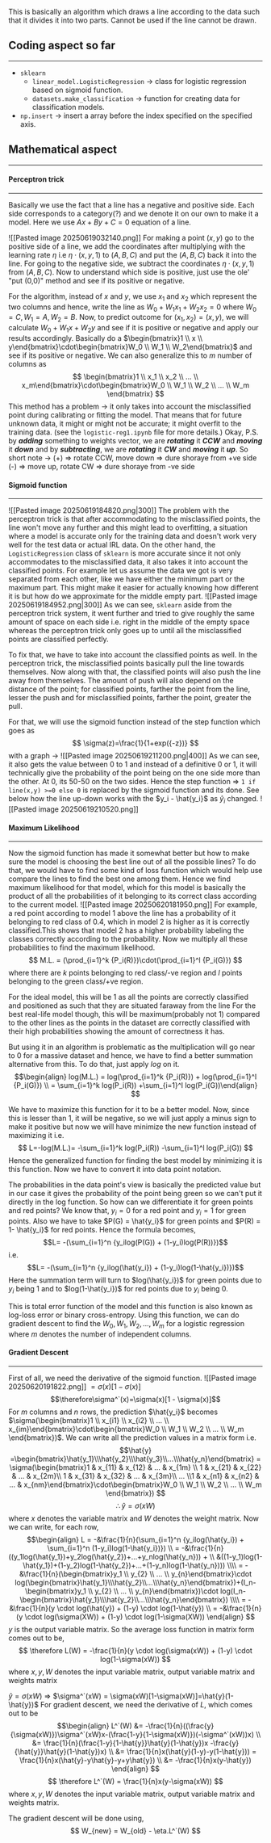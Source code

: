This is basically an algorithm which draws a line according to the data such that it divides it into two parts. Cannot be used if the line cannot be drawn.

## Coding aspect so far
---
- `sklearn`
	- `linear_model.LogisticRegression` -> class for logistic regression based on sigmoid function.
	- `datasets.make_classification` -> function for creating data for classification models.
- `np.insert` -> insert a array before the index specified on the specified axis.
## Mathematical aspect
---
#### Perceptron trick
***
Basically we use the fact that a line has a negative and positive side.
Each side corresponds to a category(?) and we denote it on our own to make it a model.
Here we use $Ax+By+C=0$ equation of a line.

![[Pasted image 20250619032140.png]]
For making a point $(x,y)$ go to the positive side of a line, we add the coordinates after multiplying with the learning rate $\eta$ i.e $\eta\cdot(x,y,1)$ to $(A,B,C)$ and put the $(A,B,C)$ back it into the line. For going to the negative side, we subtract the coordinates $\eta\cdot(x,y,1)$ from $(A,B,C)$.
Now to understand which side is positive, just use the ole' "put (0,0)" method and see if its positive or negative.

For the algorithm, instead of $x$ and $y$, we use $x_1$ and $x_2$ which represent the two columns and hence, write the line as
$W_0 + W_1x_1+W_2x_2=0$  where $W_0=C, W_1=A, W_2=B$. Now, to predict outcome for $(x_1,x_2)=(x,y)$, we will calculate $W_0+W_1x+W_2y$ and see if it is positive or negative and apply our results accordingly. Basically do a $\begin{bmatrix}1 \\ x \\ y\end{bmatrix}\cdot\begin{bmatrix}W_0 \\ W_1 \\ W_2\end{bmatrix}$  and see if its positive or negative.
We can also generalize this to $m$ number of columns as 
$$
\begin{bmatrix}1 \\ x_1 \\ x_2 \\ ... \\ x_m\end{bmatrix}\cdot\begin{bmatrix}W_0 \\ W_1 \\ W_2 \\ ... \\ W_m \end{bmatrix}
$$
This method has a problem -> it only takes into account the misclassified point during calibrating or fitting the model. That means that for future unknown data, it might or might not be accurate; it might overfit to the training data. (see the `logistic-reg1.ipynb` file for more details.)
Okay, P.S. by ***adding*** something to weights vector, we are ***rotating*** it ***CCW*** and ***moving*** it ***down*** and by ***subtracting***, we are ***rotating*** it ***CW*** and ***moving*** it ***up***.
So short note -> (+) => rotate CCW, move down => dure shoraye from +ve side
	   		  (-) =>	move up, rotate CW => dure shoraye from -ve side
#### Sigmoid function
---
![[Pasted image 20250619184820.png|300]]
The problem with the perceptron trick is that after accommodating to the misclassified points, the line won't move any further and this might lead to overfitting, a situation where a model is accurate only for the training data and doesn't work very well for the test data or actual IRL data. 
On the other hand, the `LogisticRegression` class of `sklearn` is more accurate since it not only accommodates to the misclassified data, it also takes it into account the classified points. For example let us assume the data we got is very separated from each other, like we have either the minimum part or the maximum part.  This might make it easier for actually knowing how different it is but how do we approximate for the middle empty part.
![[Pasted image 20250619184952.png|300]]
As we can see, `sklearn` aside from the perceptron trick system, it went further and tried to give roughly the same amount of space on each side i.e. right in the middle of the empty space whereas the perceptron trick only goes up to until all the misclassified points are classified perfectly.

To fix that, we have to take into account the classified points as well. In the perceptron trick, the misclassified points basically pull the line towards themselves. Now along with that, the classified points will also push the line away from themselves. The amount of push will also depend on the distance of the point; for classified points, farther the point from the line, lesser the push and for misclassified points, farther the point, greater the pull.

For that, we will use the sigmoid function instead of the step function which goes as 
$$
\sigma(z)=\frac{1}{1+exp({-z})}
$$
 with a graph ->
![[Pasted image 20250619211200.png|400]]
As we can see, it also gets the value between 0 to 1 and instead of a definitive 0 or 1, it will technically give the probability of the point being on the one side more than the other. At 0, its 50-50 on the two sides.
Hence the step function => `1 if line(x,y) >=0 else 0` is replaced by the sigmoid function and its done.
See below how the line up-down works with the $y_i - \hat{y_i}$ as $\hat{y}_i$ changed.
![[Pasted image 20250619210520.png]]
#### Maximum Likelihood
---
Now the sigmoid function has made it somewhat better but how to make sure the model is choosing the best line out of all the possible lines? To do that, we would have to find some kind of loss function which would help use compare the lines to find the best one among them.
Hence we find maximum likelihood for that model, which for this model is basically the product of all the probabilities of it belonging to its correct class according to the current model. 
![[Pasted image 20250620181950.png]]
For example, a red point according to model 1 above the line has a probability of it belonging to red class of 0.4, which in model 2 is higher as it is correctly classified.This shows that model 2 has a higher probability labeling the classes correctly according to the probability. Now we multiply all these probabilities to find the maximum likelihood.
$$
M.L. = (\prod_{i=1}^k {P_i(R)})\cdot(\prod_{i=1}^l {P_i(G)})
$$
where there are $k$ points belonging to red class/-ve region and $l$ points belonging to the green class/+ve region.

For the ideal model, this will be 1 as all the points are correctly classified and positioned as such that they are situated faraway from the line
For the best real-life model though, this will be maximum(probably not 1) compared to the other lines as the points in the dataset are correctly classified with their high probabilities showing the amount of correctness it has.

But using it in an algorithm is problematic as the multiplication will go near to 0 for a massive dataset and hence, we have to find a better summation alternative from this. To do that, just apply $log$ on it.
$$\begin{align}
log(M.L.) = log(\prod_{i=1}^k {P_i(R)}) + log(\prod_{i=1}^l {P_i(G)}) \\
= \sum_{i=1}^k log(P_i(R)) +\sum_{i=1}^l log(P_i(G))\end{align}
$$

We have to maximize this function for it to be a better model.
Now, since this is lesser than 1, it will be negative, so we will just apply a minus sign to make it positive but now we will have minimize the new function instead of maximizing it i.e.
$$
L=-log(M.L.)= -\sum_{i=1}^k log(P_i(R)) -\sum_{i=1}^l log(P_i(G)) 
$$
Hence the generalized function for finding the best model by minimizing it is this function. Now we have to convert it into data point notation.

The probabilities in the data point's view is basically the predicted value but in our case it gives the probability of the point being green so we can't put it directly in the log function. So how can we differentiate it for green points and red points?
We know that, $y_i=0$ for a red point and $y_i=1$ for green points. Also we have to take $P(G) = \hat{y_i}$ for green points and $P(R) = 1- \hat{y_i}$ for red points. 
Hence the formula becomes,
$$L= -(\sum_{i=1}^n {y_ilog(P(G)) + (1-y_i)log(P(R))})$$
i.e.
$$L= -(\sum_{i=1}^n {y_ilog(\hat{y_i}) + (1-y_i)log(1-\hat{y_i})})$$
Here the summation term will turn to $log(\hat{y_i})$ for green points due to $y_i$ being 1 and to $log(1-\hat{y_i})$  for red points due to $y_i$ being 0.

This is total error function of the model and this function is also known as log-loss error or binary cross-entropy. Using this function, we can do gradient descent to find the $W_0,W_1,W_2,...,W_m$ for a logistic regression where $m$ denotes the number of independent columns.
#### Gradient Descent
---
First of all, we need the derivative of the sigmoid function.
![[Pasted image 20250620191822.png]]
$= \sigma(x)[1 - \sigma(x)]$
$$\therefore\sigma^`(x)=\sigma(x)[1 - \sigma(x)]$$
For $m$ columns and $n$ rows, the prediction $\hat{y_i}$ becomes $\sigma(\begin{bmatrix}1 \\ x_{i1} \\ x_{i2} \\ ... \\ x_{im}\end{bmatrix}\cdot\begin{bmatrix}W_0 \\ W_1 \\ W_2 \\ ... \\ W_m \end{bmatrix})$.
We can write all the prediction values in a matrix form i.e.
$$\hat{y}
=\begin{bmatrix}\hat{y_1}\\\hat{y_2}\\\hat{y_3}\\...\\\hat{y_n}\end{bmatrix}
= \sigma(\begin{bmatrix}1 & x_{11} & x_{12} & ... & x_{1m} \\ 1 & x_{21} & x_{22} & ... & x_{2m}\\ 1 & x_{31} & x_{32} & ... & x_{3m}\\ ... \\1 & x_{n1} & x_{n2} & ... & x_{nm}\end{bmatrix}\cdot\begin{bmatrix}W_0 \\ W_1 \\ W_2 \\ ... \\ W_m \end{bmatrix})
$$
$$
\therefore\hat{y}=\sigma(xW)
$$
where $x$ denotes the variable matrix and $W$ denotes the weight matrix.
Now we can write, for each row,
$$\begin{align}
L = -&\frac{1}{n}(\sum_{i=1}^n {y_ilog(\hat{y_i}) + \sum_{i=1}^n (1-y_i)log(1-\hat{y_i})}) \\
  = -&\frac{1}{n}((y_1log(\hat{y_1})+y_2log(\hat{y_2})+...+y_nlog(\hat{y_n})) + \\
     &((1-y_1)log(1-\hat{y_1})+(1-y_2)log(1-\hat{y_2})+...+(1-y_n)log(1-\hat{y_n}))) \\\\
  = -&\frac{1}{n}(\begin{bmatrix}y_1 \\ y_{2} \\ ... \\ y_{n}\end{bmatrix}\cdot log(\begin{bmatrix}\hat{y_1}\\\hat{y_2}\\...\\\hat{y_n}\end{bmatrix})+(I_n-\begin{bmatrix}y_1 \\ y_{2} \\ ... \\ y_{n}\end{bmatrix})\cdot log(I_n-\begin{bmatrix}\hat{y_1}\\\hat{y_2}\\...\\\hat{y_n}\end{bmatrix}) \\\\
  = -&\frac{1}{n}(y \cdot log(\hat{y}) + (1-y) \cdot log(1-\hat{y}) \\
  = -&\frac{1}{n}(y \cdot log(\sigma(XW)) + (1-y) \cdot log(1-\sigma(XW))
\end{align}
$$
$y$ is the output variable matrix.
So the average loss function in matrix form comes out to be,
$$
\therefore L(W) = -\frac{1}{n}(y \cdot log(\sigma(xW)) + (1-y) \cdot log(1-\sigma(xW))
$$
where $x,y,W$ denotes the input variable matrix, output variable matrix and weights matrix

$\hat{y} = \sigma(xW)$  => $\sigma^`(xW) = \sigma(xW)[1-\sigma(xW)]=\hat{y}(1-\hat{y})$ 
For gradient descent, we need the derivative of $L$, which comes out to be
$$\begin{align}
L^`(W) &= -\frac{1}{n}((\frac{y}{\sigma(xW)})\sigma^`(xW)x-(\frac{1-y}{1-\sigma(xW)})(-\sigma^`(xW))x) \\
	&= \frac{1}{n}(\frac{1-y}{1-\hat{y}}\hat{y}(1-\hat{y})x -\frac{y}{\hat{y}}\hat{y}(1-\hat{y})x) \\
	&= \frac{1}{n}x(\hat{y}(1-y)-y(1-\hat{y})) = \frac{1}{n}x(\hat{y}-y\hat{y}-y+y\hat{y}) \\
	&= -\frac{1}{n}x(y-\hat{y}) 
\end{align}
$$
$$ 
\therefore L^`(W) =  \frac{1}{n}x(y-\sigma(xW))
$$
where $x,y,W$ denotes the input variable matrix, output variable matrix and weights matrix.

The gradient descent will be done using,
$$
W_{new} = W_{old} - \eta.L^`(W)
$$

